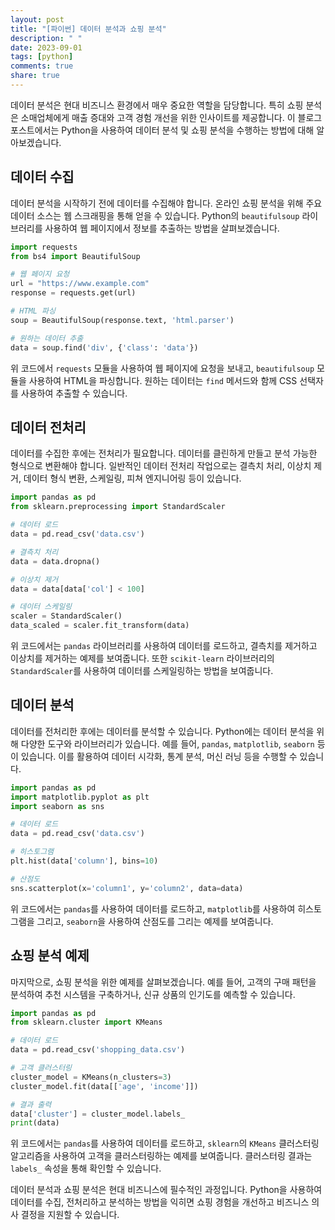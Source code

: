 ```yaml
---
layout: post
title: "[파이썬] 데이터 분석과 쇼핑 분석"
description: " "
date: 2023-09-01
tags: [python]
comments: true
share: true
---
```


데이터 분석은 현대 비즈니스 환경에서 매우 중요한 역할을 담당합니다. 특히 쇼핑 분석은 소매업체에게 매출 증대와 고객 경험 개선을 위한 인사이트를 제공합니다. 이 블로그 포스트에서는 Python을 사용하여 데이터 분석 및 쇼핑 분석을 수행하는 방법에 대해 알아보겠습니다.

## 데이터 수집

데이터 분석을 시작하기 전에 데이터를 수집해야 합니다. 온라인 쇼핑 분석을 위해 주요 데이터 소스는 웹 스크래핑을 통해 얻을 수 있습니다. Python의 `beautifulsoup` 라이브러리를 사용하여 웹 페이지에서 정보를 추출하는 방법을 살펴보겠습니다.

```python
import requests
from bs4 import BeautifulSoup

# 웹 페이지 요청
url = "https://www.example.com"
response = requests.get(url)

# HTML 파싱
soup = BeautifulSoup(response.text, 'html.parser')

# 원하는 데이터 추출
data = soup.find('div', {'class': 'data'})
```

위 코드에서 `requests` 모듈을 사용하여 웹 페이지에 요청을 보내고, `beautifulsoup` 모듈을 사용하여 HTML을 파싱합니다. 원하는 데이터는 `find` 메서드와 함께 CSS 선택자를 사용하여 추출할 수 있습니다.

## 데이터 전처리

데이터를 수집한 후에는 전처리가 필요합니다. 데이터를 클린하게 만들고 분석 가능한 형식으로 변환해야 합니다. 일반적인 데이터 전처리 작업으로는 결측치 처리, 이상치 제거, 데이터 형식 변환, 스케일링, 피쳐 엔지니어링 등이 있습니다.

```python
import pandas as pd
from sklearn.preprocessing import StandardScaler

# 데이터 로드
data = pd.read_csv('data.csv')

# 결측치 처리
data = data.dropna()

# 이상치 제거
data = data[data['col'] < 100]

# 데이터 스케일링
scaler = StandardScaler()
data_scaled = scaler.fit_transform(data)
```

위 코드에서는 `pandas` 라이브러리를 사용하여 데이터를 로드하고, 결측치를 제거하고 이상치를 제거하는 예제를 보여줍니다. 또한 `scikit-learn` 라이브러리의 `StandardScaler`를 사용하여 데이터를 스케일링하는 방법을 보여줍니다.

## 데이터 분석

데이터를 전처리한 후에는 데이터를 분석할 수 있습니다. Python에는 데이터 분석을 위해 다양한 도구와 라이브러리가 있습니다. 예를 들어, `pandas`, `matplotlib`, `seaborn` 등이 있습니다. 이를 활용하여 데이터 시각화, 통계 분석, 머신 러닝 등을 수행할 수 있습니다.

```python
import pandas as pd
import matplotlib.pyplot as plt
import seaborn as sns

# 데이터 로드
data = pd.read_csv('data.csv')

# 히스토그램
plt.hist(data['column'], bins=10)

# 산점도
sns.scatterplot(x='column1', y='column2', data=data)
```

위 코드에서는 `pandas`를 사용하여 데이터를 로드하고, `matplotlib`를 사용하여 히스토그램을 그리고, `seaborn`을 사용하여 산점도를 그리는 예제를 보여줍니다.

## 쇼핑 분석 예제

마지막으로, 쇼핑 분석을 위한 예제를 살펴보겠습니다. 예를 들어, 고객의 구매 패턴을 분석하여 추천 시스템을 구축하거나, 신규 상품의 인기도를 예측할 수 있습니다.

```python
import pandas as pd
from sklearn.cluster import KMeans

# 데이터 로드
data = pd.read_csv('shopping_data.csv')

# 고객 클러스터링
cluster_model = KMeans(n_clusters=3)
cluster_model.fit(data[['age', 'income']])

# 결과 출력
data['cluster'] = cluster_model.labels_
print(data)
```

위 코드에서는 `pandas`를 사용하여 데이터를 로드하고, `sklearn`의 `KMeans` 클러스터링 알고리즘을 사용하여 고객을 클러스터링하는 예제를 보여줍니다. 클러스터링 결과는 `labels_` 속성을 통해 확인할 수 있습니다.

데이터 분석과 쇼핑 분석은 현대 비즈니스에 필수적인 과정입니다. Python을 사용하여 데이터를 수집, 전처리하고 분석하는 방법을 익히면 쇼핑 경험을 개선하고 비즈니스 의사 결정을 지원할 수 있습니다.